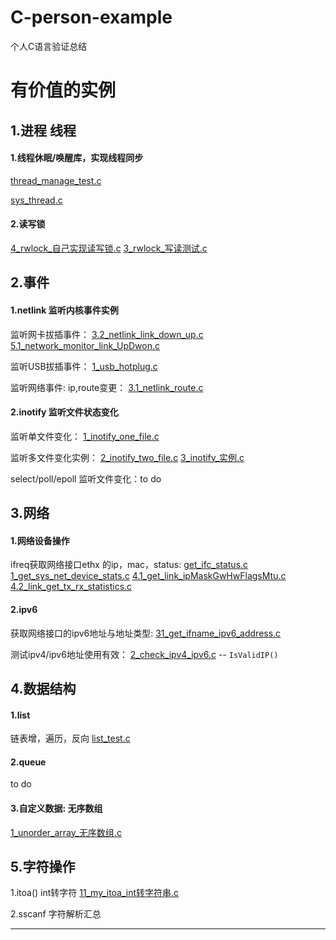 # C-person-example
个人C语言验证总结



# **有价值的实例**

## 1.进程 线程

#### 1.线程休眠/唤醒库，实现线程同步

 [thread_manage_test.c](29_thread_pthread/24_thread_manage_test/thread_manage_test.c) 

 [sys_thread.c](29_thread_pthread/lib/sys_thread.c) 

#### 2.读写锁

 [4_rwlock_自己实现读写锁.c](29_thread_pthread/rwlock读写锁/4_rwlock_自己实现读写锁.c)  [3_rwlock_写读测试.c](29_thread_pthread/rwlock读写锁/3_rwlock_写读测试.c) 



## 2.事件

#### 1.netlink 监听内核事件实例

监听网卡拔插事件： [3.2_netlink_link_down_up.c](9_netlink/3.2_netlink_link_down_up.c)  [5.1_network_monitor_link_UpDwon.c](9_netlink/5.1_network_monitor_link_UpDwon.c) 

监听USB拔插事件： [1_usb_hotplug.c](9_netlink/1_usb_hotplug.c) 

监听网络事件: ip,route变更： [3.1_netlink_route.c](9_netlink/3.1_netlink_route.c) 



#### 2.inotify 监听文件状态变化

监听单文件变化： [1_inotify_one_file.c](18_sys/1_inotify/1_inotify_one_file.c) 

监听多文件变化实例：  [2_inotify_two_file.c](18_sys/1_inotify/2_inotify_two_file.c)   [3_inotify_实例.c](18_sys/1_inotify/3_inotify_实例.c) 

select/poll/epoll 监听文件变化：to do



## 3.网络

#### 1.网络设备操作

ifreq获取网络接口ethx 的ip，mac，status: [get_ifc_status.c](19_network/ifreq/1_get_ifc_status.c)  [1_get_sys_net_device_stats.c](19_network/interface/1_get_sys_net_device_stats.c)  [4.1_get_link_ipMaskGwHwFlagsMtu.c](19_network/4.1_get_link_ipMaskGwHwFlagsMtu.c)  [4.2_link_get_tx_rx_statistics.c](19_network/4.2_link_get_tx_rx_statistics.c) 

#### 2.ipv6

获取网络接口的ipv6地址与地址类型: [31_get_ifname_ipv6_address.c](19_network/ipv6/31_get_ifname_ipv6_address.c) 

测试ipv4/ipv6地址使用有效： [2_check_ipv4_ipv6.c](19_network/2_check_ipv4_ipv6.c) -- `IsValidIP()`



## 4.数据结构

#### 1.list

链表增，遍历，反向  [list_test.c](41_自己写的库/list/list_test.c) 

#### 2.queue

to do

#### 3.自定义数据: 无序数组

 [1_unorder_array_无序数组.c](41_自己写的库/4_无序数组/1_unorder_array_无序数组.c) 



## 5.字符操作

1.itoa() int转字符  [11_my_itoa_int转字符串.c](16_string/11_my_itoa_int转字符串.c) 

2.sscanf 字符解析汇总 

---